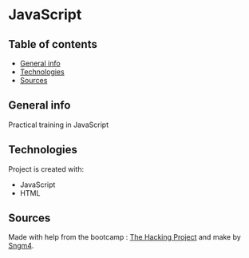 # JavaScript

## Table of contents
* [General info](#general-info)
* [Technologies](#technologies)
* [Sources](#sources)

## General info
Practical training in JavaScript

## Technologies
Project is created with:
* JavaScript
* HTML


## Sources
Made with help from the bootcamp : [The Hacking Project](https://www.thehackingproject.org) and make by [Sngm4](https://github.com/Sngm4).
